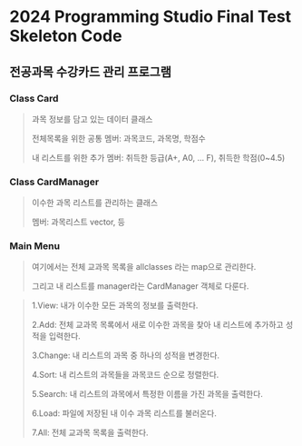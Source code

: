 # 2024 Programming Studio Final Test Skeleton Code

## 전공과목 수강카드 관리 프로그램

### Class Card
> 과목 정보를 담고 있는 데이터 클래스
>
> 전체목록을 위한 공통 멤버: 과목코드, 과목명, 학점수
>
> 내 리스트를 위한 추가 멤버: 취득한 등급(A+, A0, ... F), 취득한 학점(0~4.5)

### Class CardManager
> 이수한 과목 리스트를 관리하는 클래스
>
> 멤버: 과목리스트 vector, 등

### Main Menu
> 여기에서는 전체 교과목 목록을 allclasses 라는 map으로 관리한다.
>
> 그리고 내 리스트를 manager라는 CardManager 객체로 다룬다.

>1.View: 내가 이수한 모든 과목의 정보를 출력한다. 
>
>2.Add: 전체 교과목 목록에서 새로 이수한 과목을 찾아 내 리스트에 추가하고 성적을 입력한다.
>
>3.Change: 내 리스트의 과목 중 하나의 성적을 변경한다. 
>
>4.Sort: 내 리스트의 과목들을 과목코드 순으로 정렬한다.
>
>5.Search: 내 리스트의 과목에서 특정한 이름을 가진 과목을 출력한다. 
>
>6.Load: 파일에 저장된 내 이수 과목 리스트를 불러온다. 
>
>7.All: 전체 교과목 목록을 출력한다.
